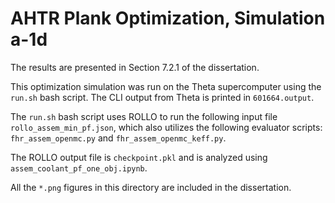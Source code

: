 # AHTR Plank Optimization, Simulation a-1d

The results are presented in Section 7.2.1 of the dissertation. 

This optimization simulation was run on the Theta supercomputer using the `run.sh` bash script. 
The CLI output from Theta is printed in `601664.output`. 

The `run.sh` bash script uses ROLLO to run the following input file `rollo_assem_min_pf.json`, which also utilizes the following evaluator scripts:  `fhr_assem_openmc.py` and `fhr_assem_openmc_keff.py`.

The ROLLO output file is `checkpoint.pkl` and is analyzed using `assem_coolant_pf_one_obj.ipynb`.

All the `*.png` figures in this directory are included in the dissertation.  

